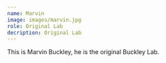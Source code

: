 ```yaml
---
name: Marvin
image: images/marvin.jpg
role: Original Lab
decription: Original Lab
---
```


This is Marvin Buckley, he is the original Buckley Lab. 
